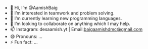- 👋 Hi, I’m @AamishBaig
- 👀 I’m interested in teamwork and problem solving.
- 🌱 I’m currently learning new programming languages.
- 💞️ I’m looking to collaborate on anything which I may help.
- 📫 Instagram: desaamish.yt  |  Email:baigaamishdmc@gmail.com
- 😄 Pronouns: ...
- ⚡ Fun fact: ...

<!---
AamishBaig/AamishBaig is a ✨ special ✨ repository because its `README.md` (this file) appears on your GitHub profile.
You can click the Preview link to take a look at your changes.
--->
